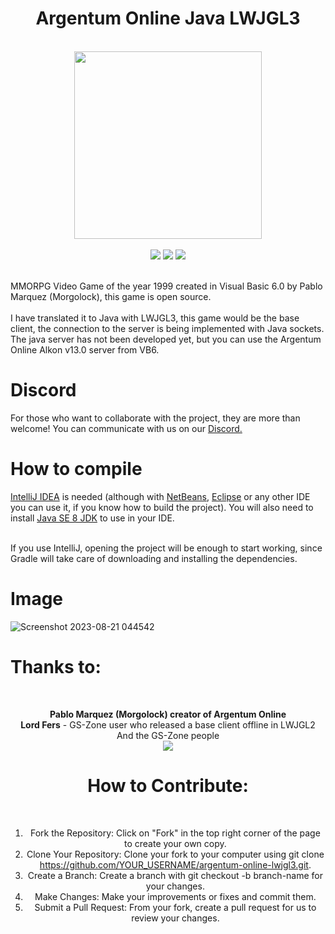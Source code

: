 
<div align='center'>
    <h1>Argentum Online Java LWJGL3</h1> <br/>
    <img src="https://github.com/gasti-jm/argentum-online-lwjgl3/assets/82490615/0ad2c3a1-c512-464c-a0a8-2cfc9f06c0f8" width= "300px"/> <br/> <br/>
    <a target="_blank"><img src="https://img.shields.io/badge/Built%20in-Java_8-43ca1f.svg?style=flat-square"></img></a>
    <a target="_blank"><img src="https://img.shields.io/badge/Made%20in-IntelliJ%20Community-be27e9.svg?style=flat-square"></img></a>
    <a target="_blank"><img src="https://img.shields.io/badge/License-GNU%20General%20Public%20License%20-e98227.svg?style=flat-square"></img></a>
</div>
<br/>

<p>
  MMORPG Video Game of the year 1999 created in Visual Basic 6.0 by Pablo Marquez (Morgolock), this game is open source. <br/> <br/>
  I have translated it to Java with LWJGL3, this game would be the base client, the connection to the server is being implemented with Java sockets. The java server has not been developed yet, but you can use the Argentum Online Alkon v13.0 server from VB6.
</p>

# Discord
For those who want to collaborate with the project, they are more than welcome! You can communicate with us on our <a href="https://discord.gg/RtsGRqJVt9">Discord.</a>

# How to compile
<p>
  <a href="https://www.jetbrains.com/es-es/idea/" target="_blank">IntelliJ IDEA</a> is needed (although with <a href="https://netbeans.apache.org/" target="_blank">NetBeans</a>, <a href="https://www.eclipse.org/downloads/" target="_blank">Eclipse</a> or any other IDE you can use it, if you know how to build the project). 
  You will also need to install <a href="https://www.oracle.com/ar/java/technologies/javase/javase8-archive-downloads.html" target="_blank">Java SE 8 JDK</a> to use in your IDE. <br/> <br/>

  If you use IntelliJ, opening the project will be enough to start working, since Gradle will take care of downloading and installing the dependencies.

</p>

# Image
![Screenshot 2023-08-21 044542](https://github.com/gasti-jm/argentum-online-lwjgl3/assets/82490615/8f4c7864-feee-4ac6-b957-651a6b03a627)

<h1>Thanks to:</h1>
<br/>

<div align='center'>

<p>
  <b>Pablo Marquez (Morgolock) creator of Argentum Online</b> <br/>
  <b>Lord Fers</b> - GS-Zone user who released a base client offline in LWJGL2 <br/>
  And the GS-Zone people <br/>
  <a target="_blank" href="https://www.gs-zone.org/"><img src="https://user-images.githubusercontent.com/82490615/187148671-1d7f92b9-7ea1-45f2-b6f1-f53b07454d93.png"></img></a>
</p>

<h1>How to Contribute:</h1>
<br/>

1. Fork the Repository: Click on "Fork" in the top right corner of the page to create your own copy.
2. Clone Your Repository: Clone your fork to your computer using git clone https://github.com/YOUR_USERNAME/argentum-online-lwjgl3.git.
3. Create a Branch: Create a branch with git checkout -b branch-name for your changes.
4. Make Changes: Make your improvements or fixes and commit them.
5. Submit a Pull Request: From your fork, create a pull request for us to review your changes.

</div>
